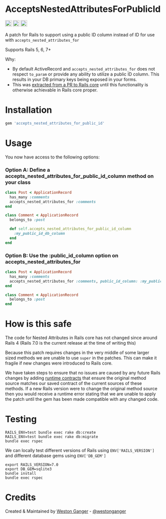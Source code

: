 # AcceptsNestedAttributesForPublicId

<a href="https://badge.fury.io/rb/accepts_nested_attributes_for_public_id" target="_blank"><img height="21" style='border:0px;height:21px;' border='0' src="https://badge.fury.io/rb/accepts_nested_attributes_for_public_id.svg" alt="Gem Version"></a>
<a href='https://github.com/westonganger/accepts_nested_attributes_for_public_id/actions' target='_blank'><img src="https://github.com/westonganger/accepts_nested_attributes_for_public_id/workflows/Tests/badge.svg" style="max-width:100%;" height='21' style='border:0px;height:21px;' border='0' alt="CI Status"></a>
<a href='https://rubygems.org/gems/accepts_nested_attributes_for_public_id' target='_blank'><img height='21' style='border:0px;height:21px;' src='https://img.shields.io/gem/dt/accepts_nested_attributes_for_public_id?color=brightgreen&label=Rubygems%20Downloads' border='0' alt='RubyGems Downloads' /></a>

A patch for Rails to support using a public ID column instead of ID for use with `accepts_nested_attributes_for`

Supports Rails 5, 6, 7+

Why:

- By default ActiveRecord and `accepts_nested_attributes_for` does not respect `to_param` or provide any ability to utilize a public ID column. This results in your DB primary keys being exposed in your forms.
- This was [extracted from a PR to Rails core](https://github.com/rails/rails/pull/48390) until this functionality is otherwise achievable in Rails core proper.

# Installation

```ruby
gem 'accepts_nested_attributes_for_public_id'
```

# Usage

You now have access to the following options:

### Option A: Define a accepts_nested_attributes_for_public_id_column method on your class

```ruby
class Post < ApplicationRecord
  has_many :comments
  accepts_nested_attributes_for :comments
end

class Comment < ApplicationRecord
  belongs_to :post

  def self.accepts_nested_attributes_for_public_id_column
    :my_public_id_db_column
  end
end
```

### Option B: Use the :public_id_column option on accepts_nested_attributes_for

```ruby
class Post < ApplicationRecord
  has_many :comments
  accepts_nested_attributes_for :comments, public_id_column: :my_public_id_db_column
end

class Comment < ApplicationRecord
  belongs_to :post
end
```

# How is this safe

The code for Nested Attributes in Rails core has not changed since around Rails 4 (Rails 7.0 is the current release at the time of writing this)

Because this patch requires changes in the very middle of some larger sized methods we are unable to use `super` in the patches. This can make it fragile if new changes were introduced to Rails core.

We have taken steps to ensure that no issues are caused by any future Rails changes by adding [runtime contracts](./lib/accepts_nested_attributes_for_public_id/method_contracts.rb) that ensure the original method source matches our saved contract of the current sources of these methods. If a new Rails version were to change the original method source then you would receive a runtime error stating that we are unable to apply the patch until the gem has been made compatible with any changed code.

# Testing

```
RAILS_ENV=test bundle exec rake db:create
RAILS_ENV=test bundle exec rake db:migrate
bundle exec rspec
```

We can locally test different versions of Rails using `ENV['RAILS_VERSION']` and different database gems using `ENV['DB_GEM']`

```
export RAILS_VERSION=7.0
export DB_GEM=sqlite3
bundle install
bundle exec rspec
```

# Credits

Created & Maintained by [Weston Ganger](https://westonganger.com) - [@westonganger](https://github.com/westonganger)
